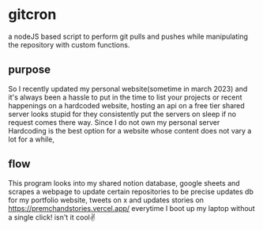 # gitcron
a nodeJS based script to perform git pulls and pushes while manipulating the repository with custom functions.
## purpose 
So I recently updated my personal website(sometime in march 2023) and it's always been a hassle to put in the time to list your projects or recent happenings on a hardcoded website, hosting an api on a free tier shared server looks stupid for they consistently put the servers on sleep if no request comes there way.
Since I do not own my personal server Hardcoding is the best option for a website whose content does not vary a lot for a while,  

## flow
This program looks into my shared notion database, google sheets and scrapes a webpage to update certain repositories to be precise updates db for my portfolio website, tweets on x and updates stories on https://premchandstories.vercel.app/ everytime I boot up my laptop without a single click! isn't it cool✌️

